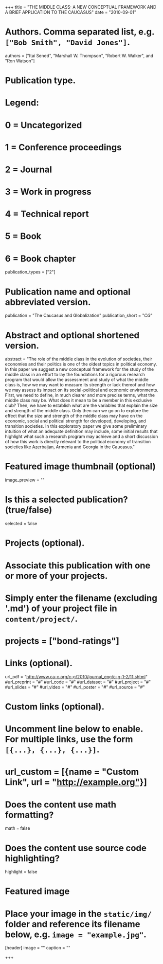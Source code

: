+++
title = "THE MIDDLE CLASS: A NEW CONCEPTUAL FRAMEWORK AND A BRIEF APPLICATION TO THE CAUCASUS"
date = "2010-09-01"

# Authors. Comma separated list, e.g. `["Bob Smith", "David Jones"]`.
authors = ["Itai Sened", "Marshall W. Thompson", "Robert W. Walker", and "Ron Watson"]

# Publication type.
# Legend:
# 0 = Uncategorized
# 1 = Conference proceedings
# 2 = Journal
# 3 = Work in progress
# 4 = Technical report
# 5 = Book
# 6 = Book chapter
publication_types = ["2"]

# Publication name and optional abbreviated version.
publication = "The Caucasus and Globalization"
publication_short = "*CG*"

# Abstract and optional shortened version.
abstract = "The role of the middle class in the evolution of societies, their economies and their politics is one of the oldest topics in political economy. In this paper we suggest a new conceptual framework for the study of the middle class in an effort to lay the foundations for a rigorous research program that would allow the assessment and study of what the middle class is, how we may want to measure its strength or lack thereof and how we may assess its impact on its social-political and economic environments. First, we need to define, in much clearer and more precise terms, what the middle class may be. What does it mean to be a member in this exclusive club? Then, we have to establish what are the variables that explain the size and strength of the middle class. Only then can we go on to explore the effect that the size and strength of the middle class may have on the economic, social and political strength for developed, developing, and transition societies. In this exploratory paper we give some preliminary intuition of what an adequate definition may include, some initial results that highlight what such a research program may achieve and a short discussion of how this work is directly relevant to the political economy of transition societies like Azerbaijan, Armenia and Georgia in the Caucasus."

# Featured image thumbnail (optional)
image_preview = ""

# Is this a selected publication? (true/false)
selected = false

# Projects (optional).
#   Associate this publication with one or more of your projects.
#   Simply enter the filename (excluding '.md') of your project file in `content/project/`.
# projects = ["bond-ratings"]

# Links (optional).
url_pdf = "http://www.ca-c.org/c-g/2010/journal_eng/c-g-1-2/11.shtml"
#url_preprint = "#"
#url_code = "#"
#url_dataset = "#"
#url_project = "#"
#url_slides = "#"
#url_video = "#"
#url_poster = "#"
#url_source = "#"

# Custom links (optional).
#   Uncomment line below to enable. For multiple links, use the form `[{...}, {...}, {...}]`.
# url_custom = [{name = "Custom Link", url = "http://example.org"}]

# Does the content use math formatting?
math = false

# Does the content use source code highlighting?
highlight = false

# Featured image
# Place your image in the `static/img/` folder and reference its filename below, e.g. `image = "example.jpg"`.
[header]
image = ""
caption = ""

+++
